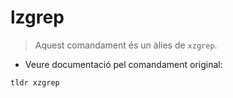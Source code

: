 # lzgrep

> Aquest comandament és un àlies de `xzgrep`.

- Veure documentació pel comandament original:

`tldr xzgrep`
